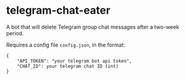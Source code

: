 # telegram-chat-eater

A bot that will delete Telegram group chat messages after a two-week period.

Requires a config file `config.json`, in the format:

```
{
    "API_TOKEN": "your telegram bot api token",
    "CHAT_ID": your telegram chat ID (int)
}
```